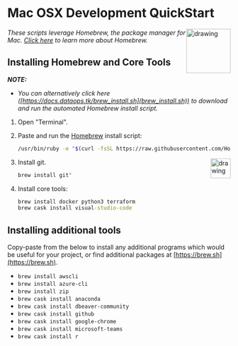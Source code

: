 # Mac OSX Development QuickStart

<!-- markdownlint-disable MD033 - no-inline-html -->

<a href="https://brew.sh"><img src="https://brew.sh/assets/img/linuxbrew.png" alt="drawing" width="100" style="float: right"/></a>

_These scripts leverage Homebrew, the package manager for Mac. [Click here](https://homebrew[TK].org/why-homebrew[TK]) to learn more about Homebrew._

<!-- markdownlint-capture -->
<!-- markdownlint-disable -->
<!-- markdownlint-restore -->

## Installing Homebrew and Core Tools

_**NOTE:**_

* _You can alternatively click here ([https://docs.dataops.tk/brew_install.sh](brew_install.sh)) to download and run the automated Homebrew install script._

1. Open "Terminal".
2. Paste and run the [Homebrew](https://brew.sh) install script:

    ```bash
    /usr/bin/ruby -e "$(curl -fsSL https://raw.githubusercontent.com/Homebrew/install/master/install)"
    ```

    <a href="https://git-scm.com/"><img src="https://git-scm.com/images/logo@2x.png" alt="drawing" width="45" style="float: right"/></a>

3. Install git.

    ```cmd
    brew install git"
    ```

4. Install core tools:

    ```cmd
    brew install docker python3 terraform
    brew cask install visual-studio-code
    ```

## Installing additional tools

Copy-paste from the below to install any additional programs which would be useful for your project, or find additional packages at [https://brew.sh](https://brew.sh).

* `brew install awscli`
* `brew install azure-cli`
* `brew install zip`
* `brew cask install anaconda`
* `brew cask install dbeaver-community`
* `brew cask install github`
* `brew cask install google-chrome`
* `brew cask install microsoft-teams`
* `brew cask install r`
